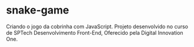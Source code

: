 # snake-game
Criando o jogo da cobrinha com JavaScript.
Projeto desenvolvido no curso de SPTech Desenvolvimento Front-End, Oferecido pela Digital Innovation One.
